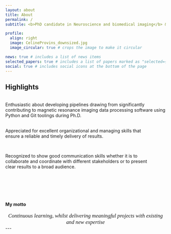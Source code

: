 ```yaml
---
layout: about
title: About
permalink: /
subtitle: <b>PhD candidate in Neuroscience and biomedical imaging</b> &nbsp;&nbsp;&nbsp;&nbsp; <i class="fas fa-map-marker-alt"></i> Switzerland &nbsp;&nbsp;&nbsp;&nbsp;&nbsp;<br> <i class="fas fa-envelope"></i><a href="mailto:provins.celine@hotmail.com"> provins.celine@hotmail.com</a> &nbsp;&nbsp;&nbsp;&nbsp; <i class="fab fa-linkedin"></i><a href="https://www.linkedin.com/in/celine-provins/"> LinkedIn</a>

profile:
  align: right
  image: CelineProvins_downsized.jpg
  image_circular: true # crops the image to make it circular

news: true # includes a list of news items
selected_papers: true # includes a list of papers marked as "selected={true}"
social: true # includes social icons at the bottom of the page
---
```


<h2> Highlights </h2>
<div style="padding-bottom: 40px; white-space: pre-line;">
Enthusiastic about developing pipelines drawing from significantly contributing to magnetic resonance imaging data processing software using Python and Git toolings during Ph.D.

Appreciated for excellent organizational and managing skills that ensure a reliable and timely delivery of results.

Recognized to show good communication skills whether it is to collaborate and coordinate with different stakeholders or to present clear results to a broad audience.

</div>

## <h4> My motto </h4>

<div style="text-align: center; font-family: 'Didot', serif; font-size: 1.2em; font-style: italic;">
Continuous learning, whilst delivering meaningful projects with existing and new expertise
</div>
---

<!-- > <span style="font-family: 'Didot', serif; font-size: 1.0em; font-style: italic; margin-top: 0;">
> Continuous learning, whilst delivering meaningful projects with existing and new expertise
> </span> -->
